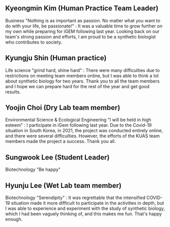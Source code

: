 ## Kyeongmin Kim (Human Practice Team Leader)
Business
"Nothing is as important as passion. No matter what you want to do with your life, be passionate!"
: It was a valuable time to grow further on my own while preparing for iGEM following last year. Looking back on our team's strong passion and efforts, I am proud to be a synthetic biologist who contributes to society.

## Kyungju Shin (Human practice)
Life science
"grind hard, shine hard"
: There were many difficulties due to restrictions on meeting team members online, but I was able to think a lot about synthetic biology for two years. Thank you to all the team members and I hope we can prepare hard for the rest of the year and get good results.

## Yoojin Choi (Dry Lab team member)
Environmental Science & Ecological Engineering
"I will be held in high esteem"
: I participate in iGem following last year. Due to the Covid-19 situation in South Korea, in 2021, the project was conducted entirely online, and there were several difficulties. However, the efforts of the KUAS team members made the project a success. Thank you all.

## Sungwook Lee (Student Leader)
Biotechnology
"Be happy"

## Hyunju Lee (Wet Lab team member)
Biotechnology
"Serendipity"
: It was regrettable that the intensified COVID-19 situation made it more difficult to participate in the activities in depth, but I was able to experience and experiment with the study of synthetic biology, which I had been vaguely thinking of, and this makes me fun. That's happy enough.
